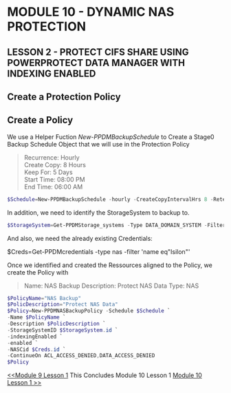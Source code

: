 # MODULE 10 - DYNAMIC NAS PROTECTION

## LESSON 2 - PROTECT CIFS SHARE USING POWERPROTECT DATA MANAGER WITH INDEXING ENABLED

## Create a Protection Policy

## Create a Policy

We use a Helper Fuction *New-PPDMBackupSchedule* to Create a Stage0 Backup Schedule Object that we will use in the Protection Policy

>Recurrence: Hourly  
>Create Copy: 8 Hours  
>Keep For: 5 Days  
>Start Time: 08:00 PM  
>End Time: 06:00 AM  

```Powershell
$Schedule=New-PPDMBackupSchedule -hourly -CreateCopyIntervalHrs 8 -RetentionUnit DAY -RetentionInterval 5
```

In addition, we need to identify the StorageSystem to backup to.

```Powershell
$StorageSystem=Get-PPDMStorage_systems -Type DATA_DOMAIN_SYSTEM -Filter {name eq "ddve-01.demo.local"}
```

And also, we need the already existing Credentials:

$Creds=Get-PPDMcredentials -type nas -filter 'name eq"Isilon"'

Once we identified and created the Ressources aligned to the Policy, we create the Policy with

>Name: NAS Backup
>Description: Protect NAS Data
>Type: NAS  

```Powershell
$PolicyName="NAS Backup"
$PolicDescription="Protect NAS Data"
$Policy=New-PPDMNASBackupPolicy -Schedule $Schedule `
-Name $PolicyName `
-Description $PolicDescription `
-StorageSystemID $StorageSystem.id `
-indexingEnabled `
-enabled `
-NASCid $Creds.id `
-ContinueOn ACL_ACCESS_DENIED,DATA_ACCESS_DENIED
$Policy

```


[<<Module 9 Lesson 1](./Module_9_1.md) This Concludes Module 10 Lesson 1 [Module 10 Lesson 1 >>](./Module_10_2.md)
